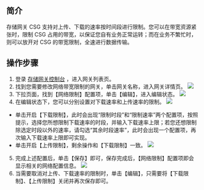 ## 简介
存储网关 CSG 支持对上传、下载的速率按时间段进行限制。您可以在带宽资源紧张时，限制 CSG 占用的带宽，以保证您自有业务正常运转；而在业务不繁忙时，则可以放开对 CSG 的带宽限制，全速进行数据传输。



## 操作步骤


1. 登录 [存储网关控制台](https://console.cloud.tencent.com/csg) ，进入网关列表页。
2. 找到您需要修改网络带宽限制的网关，单击网关名称，进入网关详情页。
![](https://main.qcloudimg.com/raw/bed72ab8c433ff256b03148cb32a5fac.jpg)
3. 下拉页面，找到【网络限制】配置项，单击【编辑】，进入编辑状态。
![](https://main.qcloudimg.com/raw/3d7ed30894d3d27386b792fda7946e86.jpg)
4. 在编辑状态下，您可以分别设置对下载速率和上传速率的限制。
![](https://main.qcloudimg.com/raw/fbf0c6cbb0e993fe91effad9c6805bdf.jpg)
 - 单击开启【下载限制】，此时会出现“限制时段”和“限制速率”两个配置项，按照提示，选择您所想限制下载速率的时段，并输入下载速率上限；若您还想限制除选定时段以外的速率，请勾选“其余时段速率”，此时会出现一个配置项，再次输入下载速率上限即可实现。
 - 单击开启【上传限制】，剩余操作和【下载限制】一致。
![](https://main.qcloudimg.com/raw/633ac7ca0cdcbfae4a70833ae140801d.jpg)
5. 完成上述配置后，单击【保存】即可，保存完成后，【网络限制】配置项即会显示相关的网络配置信息。
 ![](https://main.qcloudimg.com/raw/8999934488ba1bf026874a037fc1a980.jpg)
6. 当需要取消对上传、下载速率的限制时，单击【编辑】，只需要将【下载限制】、【上传限制】关闭并再次保存即可。
